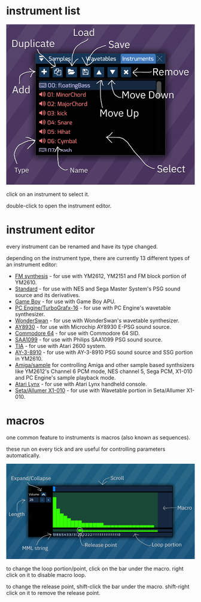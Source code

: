 # instrument list

![instrument list](list.png)

click on an instrument to select it.

double-click to open the instrument editor.

# instrument editor

every instrument can be renamed and have its type changed.

depending on the instrument type, there are currently 13 different types of an instrument editor:

- [FM synthesis](fm.md) - for use with YM2612, YM2151 and FM block portion of YM2610.
- [Standard](standard.md) - for use with NES and Sega Master System's PSG sound source and its derivatives. 
- [Game Boy](game-boy.md) - for use with Game Boy APU.
- [PC Engine/TurboGrafx-16](pce.md) - for use with PC Engine's wavetable synthesizer.
- [WonderSwan](wonderswan.md) - for use with WonderSwan's wavetable synthesizer.
- [AY8930](8930.md) - for use with Microchip AY8930 E-PSG sound source.
- [Commodore 64](c64.md) - for use with Commodore 64 SID.
- [SAA1099](saa.md) - for use with Philips SAA1099 PSG sound source.
- [TIA](tia.md) - for use with Atari 2600 system.
- [AY-3-8910](ay8910.md) - for use with AY-3-8910 PSG sound source and SSG portion in YM2610.
- [Amiga/sample](amiga.md) for controlling Amiga and other sample based synthsizers like YM2612's Channel 6 PCM mode, NES channel 5, Sega PCM, X1-010 and PC Engine's sample playback mode.
- [Atari Lynx](lynx.md) - for use with Atari Lynx handheld console. 
- [Seta/Allumer X1-010](x1_010.md) - for use with Wavetable portion in Seta/Allumer X1-010.

# macros

one common feature to instruments is macros (also known as sequences).

these run on every tick and are useful for controlling parameters automatically.

![macro view](macro.png)

to change the loop portion/point, click on the bar under the macro.
right click on it to disable macro loop.

to change the release point, shift-click the bar under the macro.
shift-right click on it to remove the release point.
